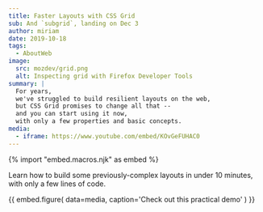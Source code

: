 ```yaml
---
title: Faster Layouts with CSS Grid
sub: And `subgrid`, landing on Dec 3
author: miriam
date: 2019-10-18
tags:
  - AboutWeb
image:
  src: mozdev/grid.png
  alt: Inspecting grid with Firefox Developer Tools
summary: |
  For years,
  we've struggled to build resilient layouts on the web,
  but CSS Grid promises to change all that --
  and you can start using it now,
  with only a few properties and basic concepts.
media:
  - iframe: https://www.youtube.com/embed/KOvGeFUHAC0
---
```


{% import "embed.macros.njk" as embed %}

Learn how to build some previously-complex layouts in under 10 minutes,
with only a few lines of code.

{{ embed.figure(
  data=media,
  caption='Check out this practical demo'
) }}
